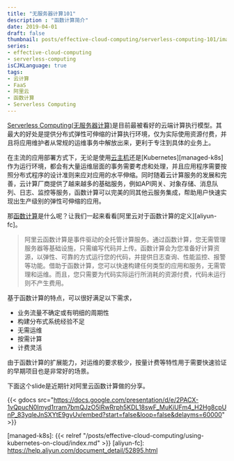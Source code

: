 ```yaml
---
title: "无服务器计算101"
description : "函数计算简介"
date: 2019-04-01
draft: false
thumbnail: posts/effective-cloud-computing/serverless-computing-101/images/cover.jpg
series:
- effective-cloud-computing
- serverless-computing
isCJKLanguage: true
tags:
- 云计算
- FaaS
- 阿里云
- 函数计算
- Serverless Computing
---
```

[Serverless Computing(无服务器计算)][serverless]是目前最被看好的云端计算执行模型。其最大的好处是提供分布式弹性可伸缩的计算执行环境，仅为实际使用资源付费，并且将应用维护者从常规的运维事务中解放出来，更利于专注到具体的业务上。

在主流的应用部署方式下，无论是使用[云主机][ec2]还是[Kubernetes][managed-k8s]作为运行环境，都会有大量运维层面的事务需要考虑和处理，并且应用程序需要按照分布式程序的设计准则来应对应用的水平伸缩。同时随着云计算服务的发展和完善，云计算厂商提供了越来越多的基础服务，例如API网关、对象存储、消息队列、日志、监控等服务，函数计算可以完美的同其他云服务集成，帮助用户快速实现出生产级别的弹性可伸缩的应用。

<!--more-->
那[函数计算][serverless]是什么呢？让我们一起来看看[阿里云对于函数计算的定义][aliyun-fc]。

> 阿里云函数计算是事件驱动的全托管计算服务。通过函数计算，您无需管理服务器等基础设施，只需编写代码并上传。函数计算会为您准备好计算资源，以弹性、可靠的方式运行您的代码，并提供日志查询、性能监控、报警等功能。借助于函数计算，您可以快速构建任何类型的应用和服务，无需管理和运维。而且，您只需要为代码实际运行所消耗的资源付费，代码未运行则不产生费用。

基于函数计算的特点，可以很好满足以下需求，

- 业务流量不确定或有明细的周期性
- 构建分布式系统经验不足
- 无需运维
- 按需计算
- 计费灵活

由于函数计算的扩展能力，对运维的要求极少，按量计费等特性用于需要快速验证的早期项目也是非常好的场景。

下面这个slide是近期针对阿里云函数计算做的分享。

{{< gdocs src="https://docs.google.com/presentation/d/e/2PACX-1vQpucN0Imyd1rram7bmQJzO5lRwRrph5KDL18swF_MuKiUFm4_H2Hg8cpUnP_83yqleJnSXYtE9gvUv/embed?start=false&loop=false&delayms=60000" >}}

[serverless]: https://en.wikipedia.org/wiki/Serverless_computing
[ec2]: https://aws.amazon.com/cn/ec2
[managed-k8s]: {{< relref "/posts/effective-cloud-computing/using-kubernetes-on-cloud/index.md" >}}
[aliyun-fc]: https://help.aliyun.com/document_detail/52895.html
